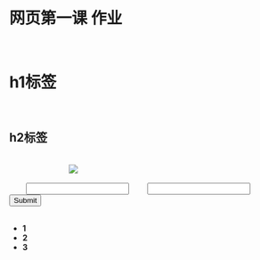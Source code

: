 # 网页第一课 作业
<!DOCTYPE HTML>
<html>
    <head>
        <meta http-equiv="Content-Type" content="text/html; charset=utf-8">
        <title>制作我的第一个网页</title>
    </head>
    <body>
        <h1>h1标签</h1>
        <h2>h2标签</h2>
        
        <br/> <!--换行-->
        <b/><!--加粗-->
        <a href="#"></a><!--超链接-->
        <a name="fist"></a><!--页面内链接-->
        <img src="#" /> <!--图片链接-->
        <form action="#" method="get&post"> <!--数据传输  get为链接后面的id=****传输；post为不显示隐藏传输，通常用于密码登录传输-->
          <input type="text"> <!--文本框-->
          <input type="password"> <!--密码框-->
          <input type="submit"> <!--按钮-->
        </form>
        <tabele> <!--表格-->
         <tr> <!-- table的一行-->
          <th></th><!--表格内文字加粗-->
          <td></td><!-- tr中的一列-->
         </tr>
        </tabele>
        <div>  <!--Div 框架-->
          <ul>
            <li>1</li>
            <li>2</li>
            <li>3</li>
          </ul>
        </div>
        </body>
</html>
